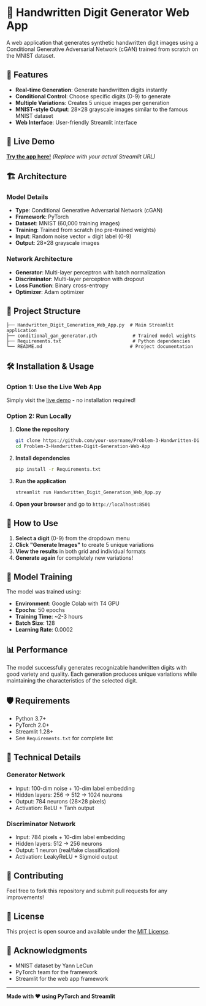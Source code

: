 # 🔢 Handwritten Digit Generator Web App

A web application that generates synthetic handwritten digit images using a Conditional Generative Adversarial Network (cGAN) trained from scratch on the MNIST dataset.

## 🌟 Features

- **Real-time Generation**: Generate handwritten digits instantly
- **Conditional Control**: Choose specific digits (0-9) to generate
- **Multiple Variations**: Creates 5 unique images per generation
- **MNIST-style Output**: 28×28 grayscale images similar to the famous MNIST dataset
- **Web Interface**: User-friendly Streamlit interface

## 🚀 Live Demo

[**Try the app here!**](https://your-app-url.streamlit.app) *(Replace with your actual Streamlit URL)*

## 🏗️ Architecture

### Model Details
- **Type**: Conditional Generative Adversarial Network (cGAN)
- **Framework**: PyTorch
- **Dataset**: MNIST (60,000 training images)
- **Training**: Trained from scratch (no pre-trained weights)
- **Input**: Random noise vector + digit label (0-9)
- **Output**: 28×28 grayscale images

### Network Architecture
- **Generator**: Multi-layer perceptron with batch normalization
- **Discriminator**: Multi-layer perceptron with dropout
- **Loss Function**: Binary cross-entropy
- **Optimizer**: Adam optimizer

## 📁 Project Structure

```
├── Handwritten_Digit_Generation_Web_App.py  # Main Streamlit application
├── conditional_gan_generator.pth             # Trained model weights
├── Requirements.txt                          # Python dependencies
└── README.md                                # Project documentation
```

## 🛠️ Installation & Usage

### Option 1: Use the Live Web App
Simply visit the [live demo](https://your-app-url.streamlit.app) - no installation required!

### Option 2: Run Locally

1. **Clone the repository**
   ```bash
   git clone https://github.com/your-username/Problem-3-Handwritten-Digit-Generation-Web-App.git
   cd Problem-3-Handwritten-Digit-Generation-Web-App
   ```

2. **Install dependencies**
   ```bash
   pip install -r Requirements.txt
   ```

3. **Run the application**
   ```bash
   streamlit run Handwritten_Digit_Generation_Web_App.py
   ```

4. **Open your browser** and go to `http://localhost:8501`

## 🎯 How to Use

1. **Select a digit** (0-9) from the dropdown menu
2. **Click "Generate Images"** to create 5 unique variations
3. **View the results** in both grid and individual formats
4. **Generate again** for completely new variations!

## 🧠 Model Training

The model was trained using:
- **Environment**: Google Colab with T4 GPU
- **Epochs**: 50 epochs
- **Training Time**: ~2-3 hours
- **Batch Size**: 128
- **Learning Rate**: 0.0002

## 📊 Performance

The model successfully generates recognizable handwritten digits with good variety and quality. Each generation produces unique variations while maintaining the characteristics of the selected digit.

## 🛡️ Requirements

- Python 3.7+
- PyTorch 2.0+
- Streamlit 1.28+
- See `Requirements.txt` for complete list

## 📝 Technical Details

### Generator Network
- Input: 100-dim noise + 10-dim label embedding
- Hidden layers: 256 → 512 → 1024 neurons
- Output: 784 neurons (28×28 pixels)
- Activation: ReLU + Tanh output

### Discriminator Network
- Input: 784 pixels + 10-dim label embedding
- Hidden layers: 512 → 256 neurons
- Output: 1 neuron (real/fake classification)
- Activation: LeakyReLU + Sigmoid output

## 🤝 Contributing

Feel free to fork this repository and submit pull requests for any improvements!

## 📄 License

This project is open source and available under the [MIT License](LICENSE).

## 🙏 Acknowledgments

- MNIST dataset by Yann LeCun
- PyTorch team for the framework
- Streamlit for the web app framework

---

**Made with ❤️ using PyTorch and Streamlit**
